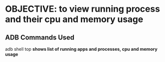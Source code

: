 # OBJECTIVE: to view running process and their cpu and memory usage

## ADB Commands Used

adb shell top **shows list of running apps and processes, cpu and memory usage**



